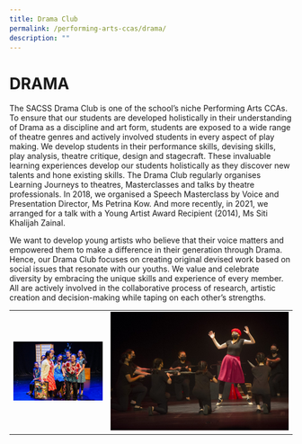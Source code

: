 ```yaml
---
title: Drama Club
permalink: /performing-arts-ccas/drama/
description: ""
---
```

# DRAMA
The SACSS Drama Club is one of the school’s niche Performing Arts CCAs. To ensure that our students are developed holistically in their understanding of Drama as a discipline and art form, students are exposed to a wide range of theatre genres and actively involved students in every aspect of play making. We develop students in their performance skills, devising skills, play analysis, theatre critique, design and stagecraft. These invaluable learning experiences develop our students holistically as they discover new talents and hone existing skills. The Drama Club regularly organises Learning Journeys to theatres, Masterclasses and talks by theatre professionals. In 2018, we organised a Speech Masterclass by Voice and Presentation Director, Ms Petrina Kow. And more recently, in 2021, we arranged for a talk with a Young Artist Award Recipient (2014), Ms Siti Khalijah Zainal.

We want to develop young artists who believe that their voice matters and empowered them to make a difference in their generation through Drama. Hence, our Drama Club focuses on creating original devised work based on social issues that resonate with our youths. We value and celebrate diversity by embracing the unique skills and experience of every member. All are actively involved in the collaborative process of research, artistic creation and decision-making while taping on each other’s strengths.

|   |   |
|---|---|
| ![](/images/Canossian%20Life/Performing%20Arts%20Niche/Performing%20arts%20cca/DRAMA%20CLUB/Human-Values-Drama-Festival-2018-Pic-2.jpg)  |![](/images/Canossian%20Life/Performing%20Arts%20Niche/Performing%20arts%20cca/DRAMA%20CLUB/SYF-2021-01-Stills-from-the-play-Goliath-1536x1024.jpg)  |
